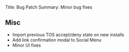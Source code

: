 Title: Bug Patch
Summary: Minor bug fixes

## Misc
 - Import previous TOS accept/deny state on new installs
 - Add link confirmation modal to Social Menu
 - Minor UI fixes
